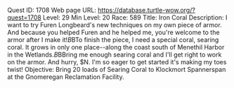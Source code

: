 Quest ID: 1708
Web page URL: https://database.turtle-wow.org/?quest=1708
Level: 29
Min Level: 20
Race: 589
Title: Iron Coral
Description: I want to try Furen Longbeard's new techniques on my own piece of armor.  And because you helped Furen and he helped me, you're welcome to the armor after I make it!$B$BTo finish the piece, I need a special coral, searing coral.  It grows in only one place--along the coast south of Menethil Harbor in the Wetlands.$B$BBring me enough searing coral and I'll get right to work on the armor.  And hurry, $N.  I'm so eager to get started it's making my toes twist!
Objective: Bring 20 loads of Searing Coral to Klockmort Spannerspan at the Gnomeregan Reclamation Facility.
